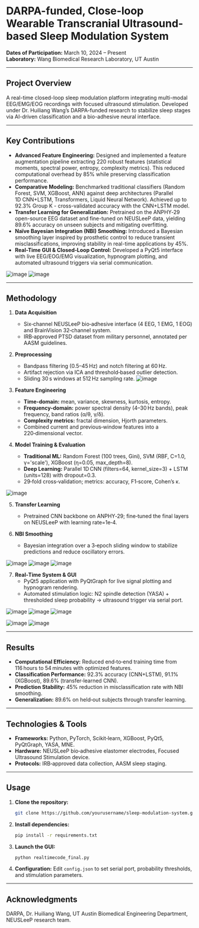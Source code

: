 
# DARPA-funded, Close-loop Wearable Transcranial Ultrasound-based Sleep Modulation System

**Dates of Participation:** March 10, 2024 – Present  
**Laboratory:** Wang Biomedical Research Laboratory, UT Austin


---

## Project Overview
A real-time closed-loop sleep modulation platform integrating multi-modal EEG/EMG/EOG recordings with focused ultrasound stimulation. Developed under Dr. Huiliang Wang’s DARPA-funded research to stabilize sleep stages via AI-driven classification and a bio-adhesive neural interface.

---

## Key Contributions
- **Advanced Feature Engineering:** Designed and implemented a feature augmentation pipeline extracting 220 robust features (statistical moments, spectral power, entropy, complexity metrics). This reduced computational overhead by 85% while preserving classification performance.
- **Comparative Modeling:** Benchmarked traditional classifiers (Random Forest, SVM, XGBoost, ANN) against deep architectures (Parallel 1D CNN+LSTM, Transformers, Liquid Neural Network). Achieved up to 92.3% Group K - cross-validated accuracy with the CNN+LSTM model.
- **Transfer Learning for Generalization:** Pretrained on the ANPHY‑29 open-source EEG dataset and fine-tuned on NEUSLeeP data, yielding 89.6% accuracy on unseen subjects and mitigating overfitting.
- **Naïve Bayesian Integration (NBI) Smoothing:** Introduced a Bayesian smoothing layer inspired by prosthetic control to reduce transient misclassifications, improving stability in real-time applications by 45%.
- **Real-Time GUI & Closed‑Loop Control:** Developed a PyQt5 interface with live EEG/EOG/EMG visualization, hypnogram plotting, and automated ultrasound triggers via serial communication.


![image](https://github.com/user-attachments/assets/2efd78e8-55fa-48bd-b009-c983bf789852)
![image](https://github.com/user-attachments/assets/604750d1-5221-405e-aa95-3d4b76c30091)

---

## Methodology
1. **Data Acquisition**  
   - Six‑channel NEUSLeeP bio‑adhesive interface (4 EEG, 1 EMG, 1 EOG) and BrainVision 32‑channel system.  
   - IRB‑approved PTSD dataset from military personnel, annotated per AASM guidelines.

2. **Preprocessing**  
   - Bandpass filtering (0.5–45 Hz) and notch filtering at 60 Hz.  
   - Artifact rejection via ICA and threshold‑based outlier detection.  
   - Sliding 30 s windows at 512 Hz sampling rate.
![image](https://github.com/user-attachments/assets/527fcae3-e189-4a10-a225-fa132037d03e)

3. **Feature Engineering**  
   - **Time-domain:** mean, variance, skewness, kurtosis, entropy.  
   - **Frequency-domain:** power spectral density (4–30 Hz bands), peak frequency, band ratios (α/θ, γ/δ).  
   - **Complexity metrics:** fractal dimension, Hjorth parameters.  
   - Combined current and previous‑window features into a 220‑dimensional vector.

4. **Model Training & Evaluation**  
   - **Traditional ML:** Random Forest (100 trees, Gini), SVM (RBF, C=1.0, γ='scale'), XGBoost (η=0.05, max_depth=8).  
   - **Deep Learning:** Parallel 1D CNN (filters=64, kernel_size=3) + LSTM (units=128) with dropout=0.3.  
   - 29‑fold cross‑validation; metrics: accuracy, F1‑score, Cohen’s κ.
   
![image](https://github.com/user-attachments/assets/f853d026-6cba-4508-9129-d88af1505e68)

5. **Transfer Learning**  
   - Pretrained CNN backbone on ANPHY‑29; fine‑tuned the final layers on NEUSLeeP with learning rate=1e‑4.

6. **NBI Smoothing**  
   - Bayesian integration over a 3‑epoch sliding window to stabilize predictions and reduce oscillatory errors.
  
     
![image](https://github.com/user-attachments/assets/463531ce-6f0d-4837-b61a-303985141241)
![image](https://github.com/user-attachments/assets/73fc040f-0cf6-400c-bd77-f9c5126c8a99)
![image](https://github.com/user-attachments/assets/41146afb-ef1f-4180-aec1-7648bebdb708)

7. **Real‑Time System & GUI**  
   - PyQt5 application with PyQtGraph for live signal plotting and hypnogram rendering.  
   - Automated stimulation logic: N2 spindle detection (YASA) + thresholded sleep probability → ultrasound trigger via serial port.

![image](https://github.com/user-attachments/assets/72addf19-bfc0-47c2-867e-0ca6daeeeb7c)
![image](https://github.com/user-attachments/assets/d4967e3a-f8a8-4628-a3a4-8ff945490b84)
![image](https://github.com/user-attachments/assets/5c803071-9271-4121-bb9f-54670ac703c5)



![image](https://github.com/user-attachments/assets/678cf1c0-3576-4fb5-90ea-9882de4f25f7)
![image](https://github.com/user-attachments/assets/1b8b8871-d19b-45e9-8781-afc31e7e9432)

---

## Results
- **Computational Efficiency:** Reduced end‑to‑end training time from 116 hours to 54 minutes with optimized features.  
- **Classification Performance:** 92.3% accuracy (CNN+LSTM), 91.1% (XGBoost), 89.6% (transfer‑learned CNN).  
- **Prediction Stability:** 45% reduction in misclassification rate with NBI smoothing.  
- **Generalization:** 89.6% on held‑out subjects through transfer learning.

---

## Technologies & Tools
- **Frameworks:** Python, PyTorch, Scikit‑learn, XGBoost, PyQt5, PyQtGraph, YASA, MNE.  
- **Hardware:** NEUSLeeP bio‑adhesive elastomer electrodes, Focused Ultrasound Stimulation device.  
- **Protocols:** IRB‑approved data collection, AASM sleep staging.

---

## Usage
1. **Clone the repository:**  
   ```bash
   git clone https://github.com/yourusername/sleep-modulation-system.git
   ```
2. **Install dependencies:**  
   ```bash
   pip install -r requirements.txt
   ```
3. **Launch the GUI:**  
   ```bash
   python realtimecode_final.py
   ```
4. **Configuration:** Edit `config.json` to set serial port, probability thresholds, and stimulation parameters.

---

## Acknowledgments
DARPA, Dr. Huiliang Wang, UT Austin Biomedical Engineering Department, NEUSLeeP research team.

